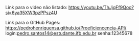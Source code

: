 Link para o video não listado: https://youtu.be/ThJjqFf9Qoo?si=6ya35XW3pzPPsz4U


Link para o GitHub Pages: https://pedrohenriquensa.github.io/Proeficiencencia-API/  login:pedro.santos14@estudante.ifb.edu.br senha:12345678
